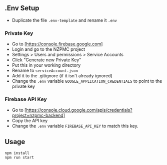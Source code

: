## .Env Setup
-   Duplicate the file `.env-template` and rename it `.env`

### Private Key
-   Go to [https://console.firebase.google.com]
-   Login and go to the NZPMC project
-   Settings > Users and permissions > Service Accounts
-   Click "Generate new Private Key"
-   Put this in your working directory
-   Rename to `serviceAccount.json`
-   Add it to the .gitignore (if it isn't already ignored)
-   Change the `.env` variable `GOOGLE_APPLICATION_CREDENTIALS` to point to the private key

### Firebase API Key 
-   Go to [https://console.cloud.google.com/apis/credentials?project=nzpmc-backend]
-   Copy the API key
-   Change the `.env` variable `FIREBASE_API_KEY` to match this key.    

## Usage

```
npm install
npm run start
```
